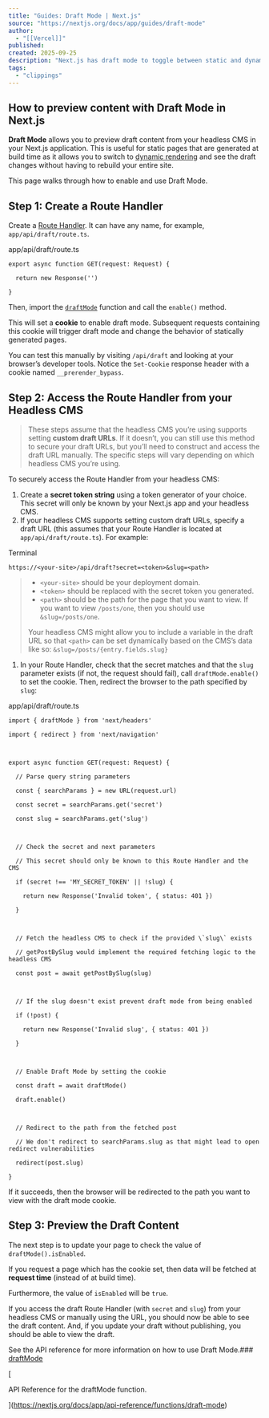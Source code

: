 ```yaml
---
title: "Guides: Draft Mode | Next.js"
source: "https://nextjs.org/docs/app/guides/draft-mode"
author:
  - "[[Vercel]]"
published:
created: 2025-09-25
description: "Next.js has draft mode to toggle between static and dynamic pages. You can learn how it works with App Router here."
tags:
  - "clippings"
---
```

## How to preview content with Draft Mode in Next.js

**Draft Mode** allows you to preview draft content from your headless CMS in your Next.js application. This is useful for static pages that are generated at build time as it allows you to switch to [dynamic rendering](https://nextjs.org/docs/app/getting-started/partial-prerendering#dynamic-rendering) and see the draft changes without having to rebuild your entire site.

This page walks through how to enable and use Draft Mode.

## Step 1: Create a Route Handler

Create a [Route Handler](https://nextjs.org/docs/app/api-reference/file-conventions/route). It can have any name, for example, `app/api/draft/route.ts`.

app/api/draft/route.ts

```
export async function GET(request: Request) {

  return new Response('')

}
```

Then, import the [`draftMode`](https://nextjs.org/docs/app/api-reference/functions/draft-mode) function and call the `enable()` method.

This will set a **cookie** to enable draft mode. Subsequent requests containing this cookie will trigger draft mode and change the behavior of statically generated pages.

You can test this manually by visiting `/api/draft` and looking at your browser’s developer tools. Notice the `Set-Cookie` response header with a cookie named `__prerender_bypass`.

## Step 2: Access the Route Handler from your Headless CMS

> These steps assume that the headless CMS you’re using supports setting **custom draft URLs**. If it doesn’t, you can still use this method to secure your draft URLs, but you’ll need to construct and access the draft URL manually. The specific steps will vary depending on which headless CMS you’re using.

To securely access the Route Handler from your headless CMS:

1. Create a **secret token string** using a token generator of your choice. This secret will only be known by your Next.js app and your headless CMS.
2. If your headless CMS supports setting custom draft URLs, specify a draft URL (this assumes that your Route Handler is located at `app/api/draft/route.ts`). For example:

Terminal

```
https://<your-site>/api/draft?secret=<token>&slug=<path>
```

> - `<your-site>` should be your deployment domain.
> - `<token>` should be replaced with the secret token you generated.
> - `<path>` should be the path for the page that you want to view. If you want to view `/posts/one`, then you should use `&slug=/posts/one`.
> 
> Your headless CMS might allow you to include a variable in the draft URL so that `<path>` can be set dynamically based on the CMS’s data like so: `&slug=/posts/{entry.fields.slug}`

1. In your Route Handler, check that the secret matches and that the `slug` parameter exists (if not, the request should fail), call `draftMode.enable()` to set the cookie. Then, redirect the browser to the path specified by `slug`:

app/api/draft/route.ts

```
import { draftMode } from 'next/headers'

import { redirect } from 'next/navigation'

 

export async function GET(request: Request) {

  // Parse query string parameters

  const { searchParams } = new URL(request.url)

  const secret = searchParams.get('secret')

  const slug = searchParams.get('slug')

 

  // Check the secret and next parameters

  // This secret should only be known to this Route Handler and the CMS

  if (secret !== 'MY_SECRET_TOKEN' || !slug) {

    return new Response('Invalid token', { status: 401 })

  }

 

  // Fetch the headless CMS to check if the provided \`slug\` exists

  // getPostBySlug would implement the required fetching logic to the headless CMS

  const post = await getPostBySlug(slug)

 

  // If the slug doesn't exist prevent draft mode from being enabled

  if (!post) {

    return new Response('Invalid slug', { status: 401 })

  }

 

  // Enable Draft Mode by setting the cookie

  const draft = await draftMode()

  draft.enable()

 

  // Redirect to the path from the fetched post

  // We don't redirect to searchParams.slug as that might lead to open redirect vulnerabilities

  redirect(post.slug)

}
```

If it succeeds, then the browser will be redirected to the path you want to view with the draft mode cookie.

## Step 3: Preview the Draft Content

The next step is to update your page to check the value of `draftMode().isEnabled`.

If you request a page which has the cookie set, then data will be fetched at **request time** (instead of at build time).

Furthermore, the value of `isEnabled` will be `true`.

If you access the draft Route Handler (with `secret` and `slug`) from your headless CMS or manually using the URL, you should now be able to see the draft content. And, if you update your draft without publishing, you should be able to view the draft.

See the API reference for more information on how to use Draft Mode.### [draftMode](https://nextjs.org/docs/app/api-reference/functions/draft-mode)

[

API Reference for the draftMode function.

](https://nextjs.org/docs/app/api-reference/functions/draft-mode)